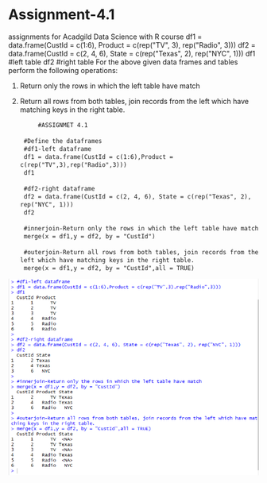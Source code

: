 # Assignment-4.1
assignments for Acadgild Data Science with R course
df1 = data.frame(CustId = c(1:6), Product = c(rep("TV", 3), rep("Radio", 3)))
df2 = data.frame(CustId = c(2, 4, 6), State = c(rep("Texas", 2), rep("NYC", 1)))
df1 #left table
df2 #right table
For the above given data frames and tables perform the following operations:
1. Return only the rows in which the left table have match
2. Return all rows from both tables, join records from the left which have matching keys in the right table.

            #ASSIGNMET 4.1

        #Define the dataframes
        #df1-left dataframe
        df1 = data.frame(CustId = c(1:6),Product = c(rep("TV",3),rep("Radio",3)))
        df1

        #df2-right dataframe
        df2 = data.frame(CustId = c(2, 4, 6), State = c(rep("Texas", 2), rep("NYC", 1)))
        df2

        #innerjoin-Return only the rows in which the left table have match
        merge(x = df1,y = df2, by = "CustId")

        #outerjoin-Return all rows from both tables, join records from the left which have matching keys in the right table.
        merge(x = df1,y = df2, by = "CustId",all = TRUE)
       
       
![](assignment%204.1.PNG)
